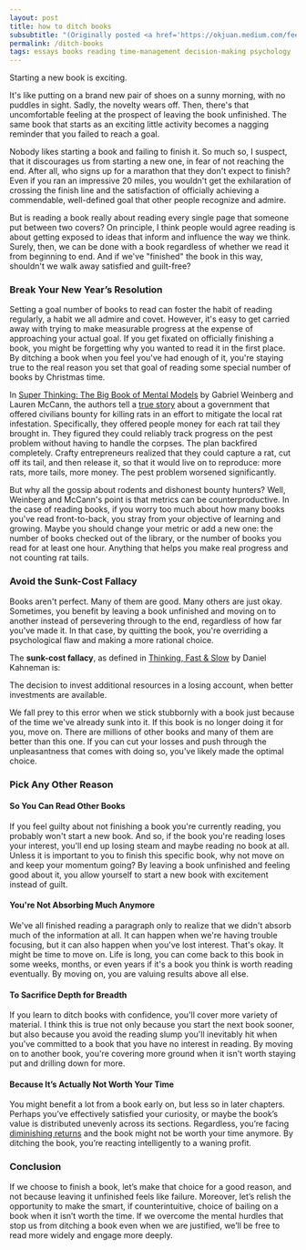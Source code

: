 ```yaml
---
layout: post
title: how to ditch books
subsubtitle: "(Originally posted <a href='https://okjuan.medium.com/feeling-good-about-ditching-books-1c4633fd87f'>on okjuan.medium.com</a>.)"
permalink: /ditch-books
tags: essays books reading time-management decision-making psychology
---
```


Starting a new book is exciting.
<!--more-->
It's like putting on a brand new pair of shoes on a sunny morning, with no puddles in sight.
Sadly, the novelty wears off.
Then, there's that uncomfortable feeling at the prospect of leaving the book unfinished.
The same book that starts as an exciting little activity becomes a nagging reminder that you failed to reach a goal.

Nobody likes starting a book and failing to finish it.
So much so, I suspect, that it discourages us from starting a new one, in fear of not reaching the end.
After all, who signs up for a marathon that they don't expect to finish? Even if you ran an impressive 20 miles, you wouldn't get the exhilaration of crossing the finish line and the satisfaction of officially achieving a commendable, well-defined goal that other people recognize and admire.

But is reading a book really about reading every single page that someone put between two covers? On principle, I think people would agree reading is about getting exposed to ideas that inform and influence the way we think.
Surely, then, we can be done with a book regardless of whether we read it from beginning to end.
And if we've "finished" the book in this way, shouldn't we walk away satisfied and guilt-free?

### Break Your New Year’s Resolution
Setting a goal number of books to read can foster the habit of reading regularly, a habit we all admire and covet.
However, it's easy to get carried away with trying to make measurable progress at the expense of approaching your actual goal.
If you get fixated on officially finishing a book, you might be forgetting why you wanted to read it in the first place.
By ditching a book when you feel you've had enough of it, you're staying true to the real reason you set that goal of reading some special number of books by Christmas time.

In [Super Thinking: The Big Book of Mental Models](https://www.goodreads.com/en/book/show/41181911) by Gabriel Weinberg and Lauren McCann, the authors tell a [true story](https://www.atlasobscura.com/articles/hanoi-rat-massacre-1902) about a government that offered civilians bounty for killing rats in an effort to mitigate the local rat infestation.
Specifically, they offered people money for each rat tail they brought in.
They figured they could reliably track progress on the pest problem without having to handle the corpses.
The plan backfired completely.
Crafty entrepreneurs realized that they could capture a rat, cut off its tail, and then release it, so that it would live on to reproduce: more rats, more tails, more money.
The pest problem worsened significantly.

But why all the gossip about rodents and dishonest bounty hunters? Well, Weinberg and McCann's point is that metrics can be counterproductive.
In the case of reading books, if you worry too much about how many books you've read front-to-back, you stray from your objective of learning and growing.
Maybe you should change your metric or add a new one: the number of books checked out of the library, or the number of books you read for at least one hour.
Anything that helps you make real progress and not counting rat tails.

### Avoid the Sunk-Cost Fallacy
Books aren't perfect.
Many of them are good.
Many others are just okay.
Sometimes, you benefit by leaving a book unfinished and moving on to another instead of persevering through to the end, regardless of how far you've made it.
In that case, by quitting the book, you're overriding a psychological flaw and making a more rational choice.

The **sunk-cost fallacy**, as defined in [Thinking, Fast & Slow](https://www.goodreads.com/book/show/11468377-thinking-fast-and-slow) by Daniel Kahneman is:

The decision to invest additional resources in a losing account, when better investments are available.

We fall prey to this error when we stick stubbornly with a book just because of the time we've already sunk into it.
If this book is no longer doing it for you, move on.
There are millions of other books and many of them are better than this one.
If you can cut your losses and push through the unpleasantness that comes with doing so, you've likely made the optimal choice.

### Pick Any Other Reason
#### So You Can Read Other Books
If you feel guilty about not finishing a book you're currently reading, you probably won't start a new book.
And so, if the book you're reading loses your interest, you'll end up losing steam and maybe reading no book at all.
Unless it is important to you to finish this specific book, why not move on and keep your momentum going? By leaving a book unfinished and feeling good about it, you allow yourself to start a new book with excitement instead of guilt.

#### You're Not Absorbing Much Anymore
We've all finished reading a paragraph only to realize that we didn't absorb much of the information at all.
It can happen when we're having trouble focusing, but it can also happen when you've lost interest.
That's okay.
It might be time to move on.
Life is long, you can come back to this book in some weeks, months, or even years if it's a book you think is worth reading eventually.
By moving on, you are valuing results above all else.

#### To Sacrifice Depth for Breadth
If you learn to ditch books with confidence, you'll cover more variety of material.
I think this is true not only because you start the next book sooner, but also because you avoid the reading slump you'll inevitably hit when you've committed to a book that you have no interest in reading.
By moving on to another book, you're covering more ground when it isn't worth staying put and drilling down for more.

#### Because It’s Actually Not Worth Your Time
You might benefit a lot from a book early on, but less so in later chapters.
Perhaps you’ve effectively satisfied your curiosity, or maybe the book’s value is distributed unevenly across its sections.
Regardless, you’re facing [diminishing returns](https://en.wikipedia.org/wiki/Diminishing_returns) and the book might not be worth your time anymore.
By ditching the book, you’re reacting intelligently to a waning profit.

### Conclusion
If we choose to finish a book, let’s make that choice for a good reason, and not because leaving it unfinished feels like failure.
Moreover, let’s relish the opportunity to make the smart, if counterintuitive, choice of bailing on a book when it isn’t worth the time.
If we overcome the mental hurdles that stop us from ditching a book even when we are justified, we’ll be free to read more widely and engage more deeply.